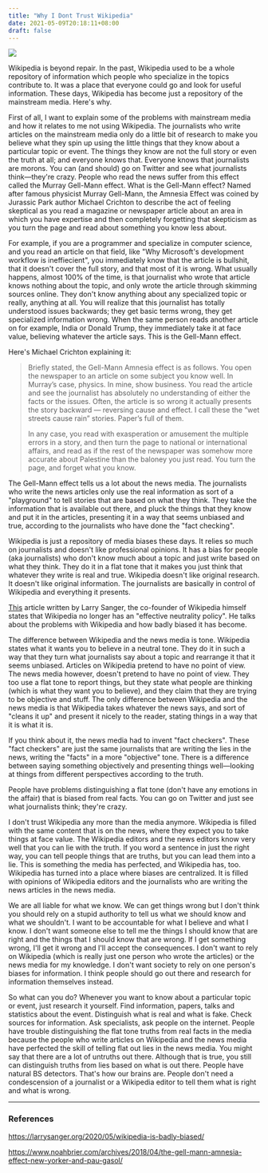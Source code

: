 ```yaml
---
title: "Why I Dont Trust Wikipedia"
date: 2021-05-09T20:18:11+08:00
draft: false
---
```


![](https://larrysanger.org/wp-content/uploads/2020/05/deflated.png)

Wikipedia is beyond repair. In the past, Wikipedia used to be a whole repository of information which people who specialize in the topics contribute to. It was a place that everyone could go and look for useful information. These days, Wikipedia has become just a repository of the mainstream media. Here's why.

First of all, I want to explain some of the problems with mainstream media and how it relates to me not using Wikipedia. The journalists who write articles on the mainstream media only do a little bit of research to make you believe what they spin up using the little things that they know about a particular topic or event. The things they know are not the full story or even the truth at all; and everyone knows that. Everyone knows that journalists are morons. You can (and should) go on Twitter and see what journalists think&mdash;they're crazy. People who read the news suffer from this effect called the Murray Gell-Mann effect. What is the Gell-Mann effect? Named after famous physicist Murray Gell-Mann, the Amnesia Effect was coined by Jurassic Park author Michael Crichton to describe the act of feeling skeptical as you read a magazine or newspaper article about an area in which you have expertise and then completely forgetting that skepticism as you turn the page and read about something you know less about.

For example, if you are a programmer and specialize in computer science, and you read an article on that field, like "Why Microsoft's development workflow is ineffiecient", you immediately know that the article is bullshit, that it doesn't cover the full story, and that most of it is wrong. What usually happens, almost 100% of the time, is that journalist who wrote that article knows nothing about the topic, and only wrote the article through skimming sources online. They don't know anything about any specialized topic or really, anything at all. You will realize that this journalist has totally understood issues backwards; they get basic terms wrong, they get specialized information wrong. When the same person reads another article on for example, India or Donald Trump, they immediately take it at face value, believing whatever the article says. This is the Gell-Mann effect.

Here's Michael Crichton explaining it:

> Briefly stated, the Gell-Mann Amnesia effect is as follows. You open the newspaper to an article on some subject you know well. In Murray’s case, physics. In mine, show business. You read the article and see the journalist has absolutely no understanding of either the facts or the issues. Often, the article is so wrong it actually presents the story backward — reversing cause and effect. I call these the “wet streets cause rain” stories. Paper’s full of them.
>
> In any case, you read with exasperation or amusement the multiple errors in a story, and then turn the page to national or international affairs, and read as if the rest of the newspaper was somehow more accurate about Palestine than the baloney you just read. You turn the page, and forget what you know.

The Gell-Mann effect tells us a lot about the news media. The journalists who write the news articles only use the real information as sort of a "playground" to tell stories that are based on what they think. They take the information that is available out there, and pluck the things that they know and put it in the articles, presenting it in a way that seems unbiased and true, according to the journalists who have done the "fact checking".

Wikipedia is just a repository of media biases these days. It relies so much on journalists and doesn't like professional opinions. It has a bias for people (aka journalists) who don't know much about a topic and just write based on what they think. They do it in a flat tone that it makes you just think that whatever they write is real and true. Wikipedia doesn't like original research. It doesn't like original information. The journalists are basically in control of Wikipedia and everything it presents.

[This](https://larrysanger.org/2020/05/wikipedia-is-badly-biased/) article written by Larry Sanger, the co-founder of Wikipedia himself states that Wikipedia no longer has an "effective neutrality policy". He talks about the problems with Wikipedia and how badly biased it has become.

The difference between Wikipedia and the news media is tone. Wikipedia states what it wants you to believe in a neutral tone. They do it in such a way that they turn what journalists say about a topic and rearrange it that it seems unbiased. Articles on Wikipedia pretend to have no point of view. The news media however, doesn't pretend to have no point of view. They too use a flat tone to report things, but they state what people are thinking (which is what they want you to believe), and they claim that they are trying to be objective and stuff. The only difference between Wikipedia and the news media is that Wikipedia takes whatever the news says, and sort of "cleans it up" and present it nicely to the reader, stating things in a way that it is what it is.

If you think about it, the news media had to invent "fact checkers". These "fact checkers" are just the same journalists that are writing the lies in the news, writing the "facts" in a more "objective" tone. There is a difference between saying something objectively and presenting things well—looking at things from different perspectives according to the truth.

People have problems distinguishing a flat tone (don't have any emotions in the affair) that is biased from real facts. You can go on Twitter and just see what journalists think; they're crazy.

I don't trust Wikipedia any more than the media anymore. Wikipedia is filled with the same content that is on the news, where they expect you to take things at face value. The Wikipedia editors and the news editors know very well that you can lie with the truth. If you word a sentence in just the right way, you can tell people things that are truths, but you can lead them into a lie. This is something the media has perfected, and Wikipedia has, too. Wikipedia has turned into a place where biases are centralized. It is filled with opinions of Wikipedia editors and the journalists who are writing the news articles in the news media.

We are all liable for what we know. We can get things wrong but I don't think you should rely on a stupid authority to tell us what we should know and what we shouldn't. I want to be accountable for what I believe and what I know. I don't want someone else to tell me the things I should know that are right and the things that I should know that are wrong. If I get something wrong, I'll get it wrong and I'll accept the consequences. I don't want to rely on Wikipedia (which is really just one person who wrote the articles) or the news media for my knowledge. I don't want society to rely on one person's biases for information. I think people should go out there and research for information themselves instead.

So what can you do? Whenever you want to know about a particular topic or event, just research it yourself. Find information, papers, talks and statistics about the event. Distinguish what is real and what is fake. Check sources for information. Ask specialists, ask people on the internet. People have trouble distinguishing the flat tone truths from real facts in the media because the people who write articles on Wikipedia and the news media have perfected the skill of telling flat out lies in the news media. You might say that there are a lot of untruths out there. Although that is true, you still can distinguish truths from lies based on what is out there. People have natural BS detectors. That's how our brains are. People don't need a condescension of a journalist or a Wikipedia editor to tell them what is right and what is wrong.

---

### References

<https://larrysanger.org/2020/05/wikipedia-is-badly-biased/>

<https://www.noahbrier.com/archives/2018/04/the-gell-mann-amnesia-effect-new-yorker-and-pau-gasol/>
